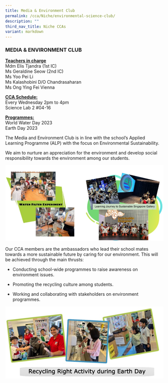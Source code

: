 ```yaml
---
title: Media & Environment Club
permalink: /cca/Niche/environmental-science-club/
description: ""
third_nav_title: Niche CCAs
variant: markdown
---
```

### MEDIA &amp; ENVIRONMENT CLUB

**<u>Teachers in charge</u>** <br>
Mdm Elis Tjandra (1st IC) <br>
Ms Geraldine Seow&nbsp;(2nd IC)  <br>
Ms Yoo Pei Li  <br>
Ms Kalashobini D/O Chandrasaharan <br>
Ms Ong Ying Fei  Vienna <br>


**<u>CCA Schedule:</u>** <br>
Every Wednesday 2pm to 4pm <br>
Science Lab 2 #04-16

**<u>Programmes:</u>** <br>
World Water Day 2023<br>
Earth Day 2023

         
The Media and Environment Club is in line with the school’s&nbsp;Applied Learning Programme (ALP) with the focus on Environmental Sustainability.

We aim to nurture an appreciation for the environment and develop social responsibility towards the environment among our students.

![](/images/media%20and%20environment%20club.jpg)
  

Our CCA members are the ambassadors who lead their school mates towards a more sustainable future by caring for our environment. This will be achieved through the main thrusts:

* Conducting school-wide programmes to raise awareness on environment issues.

* Promoting the recycling culture among students.

* Working and collaborating with stakeholders on environment programmes.

![](/images/recyclingrightactivity.jpg)
